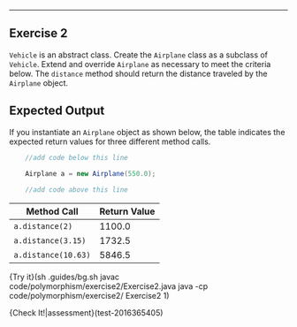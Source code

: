----------

## Exercise 2

`Vehicle` is an abstract class. Create the `Airplane` class as a subclass of `Vehicle`. Extend and override `Airplane` as necessary to meet the criteria below. The `distance` method should return the distance traveled by the `Airplane` object.

## Expected Output

If you instantiate an `Airplane` object as shown below, the table indicates the expected return values for three different method calls.

```java
    //add code below this line

    Airplane a = new Airplane(550.0);
    
    //add code above this line
```

|Method Call|Return Value|
|-----------|------------|
|`a.distance(2)`|1100.0    |
|`a.distance(3.15)`|1732.5 |
|`a.distance(10.63)`|5846.5|


{Try it}(sh .guides/bg.sh javac code/polymorphism/exercise2/Exercise2.java java -cp code/polymorphism/exercise2/ Exercise2 1)

{Check It!|assessment}(test-2016365405)
